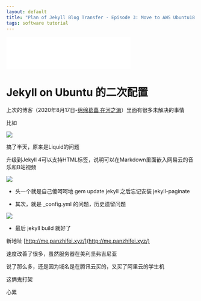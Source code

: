 ```yaml
--- 
layout: default
title: "Plan of Jekyll Blog Transfer - Episode 3: Move to AWS Ubuntu18.04"
tags: software tutorial
---
```


<iframe frameborder="no" border="0" marginwidth="0" marginheight="0" width=330 height=86 src="//music.163.com/outchain/player?type=2&id=573583339&auto=1&height=66"></iframe>

# Jekyll on Ubuntu 的二次配置

上次的博客（2020年8月17日-[绵绵葛藟 在河之漘](https://panzhifei.xyz/2020/08/17/%E7%BB%B5%E7%BB%B5%E8%91%9B%E8%97%9F%E5%9C%A8%E6%B2%B3%E4%B9%8B%E6%BC%98/)）里面有很多未解决的事情

比如

![](//panzhifei.fun/img/2020/09/07/01/01.jpg)

搞了半天，原来是Liquid的问题

升级到Jekyll 4可以支持HTML标签，说明可以在Markdown里面嵌入网易云的音乐和B站视频

![](//panzhifei.fun/img/2020/09/07/01/02.jpg)

- 头一个就是自己傻呵呵地 gem update jekyll 之后忘记安装 jekyll-paginate

- 其次，就是 _config.yml 的问题，历史遗留问题

![](//panzhifei.fun/img/2020/09/07/01/03.jpg)

- 最后 jekyll build 就好了

新地址 [http://me.panzhifei.xyz/](http://me.panzhifei.xyz/)

速度改善了很多，虽然服务器在美利坚弗吉尼亚

说了那么多，还是因为域名是在腾讯云买的，又买了阿里云的学生机

这俩鬼打架

心累